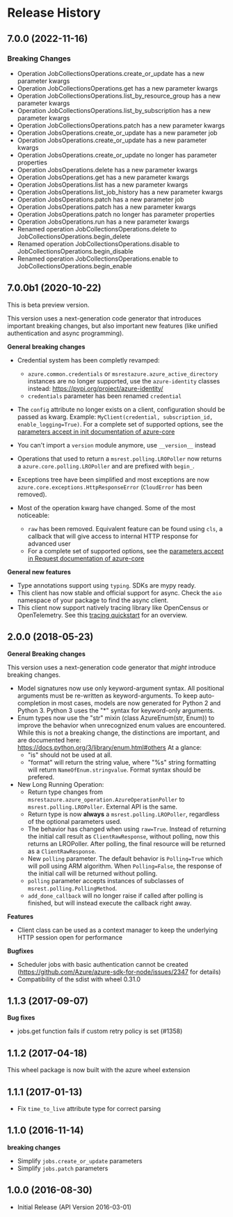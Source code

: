 # Release History

## 7.0.0 (2022-11-16)

### Breaking Changes

  - Operation JobCollectionsOperations.create_or_update has a new parameter kwargs
  - Operation JobCollectionsOperations.get has a new parameter kwargs
  - Operation JobCollectionsOperations.list_by_resource_group has a new parameter kwargs
  - Operation JobCollectionsOperations.list_by_subscription has a new parameter kwargs
  - Operation JobCollectionsOperations.patch has a new parameter kwargs
  - Operation JobsOperations.create_or_update has a new parameter job
  - Operation JobsOperations.create_or_update has a new parameter kwargs
  - Operation JobsOperations.create_or_update no longer has parameter properties
  - Operation JobsOperations.delete has a new parameter kwargs
  - Operation JobsOperations.get has a new parameter kwargs
  - Operation JobsOperations.list has a new parameter kwargs
  - Operation JobsOperations.list_job_history has a new parameter kwargs
  - Operation JobsOperations.patch has a new parameter job
  - Operation JobsOperations.patch has a new parameter kwargs
  - Operation JobsOperations.patch no longer has parameter properties
  - Operation JobsOperations.run has a new parameter kwargs
  - Renamed operation JobCollectionsOperations.delete to JobCollectionsOperations.begin_delete
  - Renamed operation JobCollectionsOperations.disable to JobCollectionsOperations.begin_disable
  - Renamed operation JobCollectionsOperations.enable to JobCollectionsOperations.begin_enable

## 7.0.0b1 (2020-10-22)

This is beta preview version.

This version uses a next-generation code generator that introduces important breaking changes, but also important new features (like unified authentication and async programming).

**General breaking changes**

- Credential system has been completly revamped:

  - `azure.common.credentials` or `msrestazure.azure_active_directory` instances are no longer supported, use the `azure-identity` classes instead: https://pypi.org/project/azure-identity/
  - `credentials` parameter has been renamed `credential`

- The `config` attribute no longer exists on a client, configuration should be passed as kwarg. Example: `MyClient(credential, subscription_id, enable_logging=True)`. For a complete set of
  supported options, see the [parameters accept in init documentation of azure-core](https://github.com/Azure/azure-sdk-for-python/blob/main/sdk/core/azure-core/CLIENT_LIBRARY_DEVELOPER.md#available-policies)
- You can't import a `version` module anymore, use `__version__` instead
- Operations that used to return a `msrest.polling.LROPoller` now returns a `azure.core.polling.LROPoller` and are prefixed with `begin_`.
- Exceptions tree have been simplified and most exceptions are now `azure.core.exceptions.HttpResponseError` (`CloudError` has been removed).
- Most of the operation kwarg have changed. Some of the most noticeable:

  - `raw` has been removed. Equivalent feature can be found using `cls`, a callback that will give access to internal HTTP response for advanced user
  - For a complete set of
  supported options, see the [parameters accept in Request documentation of azure-core](https://github.com/Azure/azure-sdk-for-python/blob/main/sdk/core/azure-core/CLIENT_LIBRARY_DEVELOPER.md#available-policies)

**General new features**

- Type annotations support using `typing`. SDKs are mypy ready.
- This client has now stable and official support for async. Check the `aio` namespace of your package to find the async client.
- This client now support natively tracing library like OpenCensus or OpenTelemetry. See this [tracing quickstart](https://github.com/Azure/azure-sdk-for-python/tree/main/sdk/core/azure-core-tracing-opentelemetry) for an overview.

## 2.0.0 (2018-05-23)

**General Breaking changes**

This version uses a next-generation code generator that *might*
introduce breaking changes.

  - Model signatures now use only keyword-argument syntax. All
    positional arguments must be re-written as keyword-arguments. To
    keep auto-completion in most cases, models are now generated for
    Python 2 and Python 3. Python 3 uses the "*" syntax for
    keyword-only arguments.
  - Enum types now use the "str" mixin (class AzureEnum(str, Enum)) to
    improve the behavior when unrecognized enum values are encountered.
    While this is not a breaking change, the distinctions are important,
    and are documented here:
    <https://docs.python.org/3/library/enum.html#others> At a glance:
      - "is" should not be used at all.
      - "format" will return the string value, where "%s" string
        formatting will return `NameOfEnum.stringvalue`. Format syntax
        should be prefered.
  - New Long Running Operation:
      - Return type changes from
        `msrestazure.azure_operation.AzureOperationPoller` to
        `msrest.polling.LROPoller`. External API is the same.
      - Return type is now **always** a `msrest.polling.LROPoller`,
        regardless of the optional parameters used.
      - The behavior has changed when using `raw=True`. Instead of
        returning the initial call result as `ClientRawResponse`,
        without polling, now this returns an LROPoller. After polling,
        the final resource will be returned as a `ClientRawResponse`.
      - New `polling` parameter. The default behavior is
        `Polling=True` which will poll using ARM algorithm. When
        `Polling=False`, the response of the initial call will be
        returned without polling.
      - `polling` parameter accepts instances of subclasses of
        `msrest.polling.PollingMethod`.
      - `add_done_callback` will no longer raise if called after
        polling is finished, but will instead execute the callback right
        away.

**Features**

  - Client class can be used as a context manager to keep the underlying
    HTTP session open for performance

**Bugfixes**

  - Scheduler jobs with basic authentication cannot be created
    (<https://github.com/Azure/azure-sdk-for-node/issues/2347> for
    details)
  - Compatibility of the sdist with wheel 0.31.0

## 1.1.3 (2017-09-07)

**Bug fixes**

  - jobs.get function fails if custom retry policy is set (#1358)

## 1.1.2 (2017-04-18)

This wheel package is now built with the azure wheel extension

## 1.1.1 (2017-01-13)

  - Fix `time_to_live` attribute type for correct parsing

## 1.1.0 (2016-11-14)

**breaking changes**

  - Simplify `jobs.create_or_update` parameters
  - Simplify `jobs.patch` parameters

## 1.0.0 (2016-08-30)

  - Initial Release (API Version 2016-03-01)
